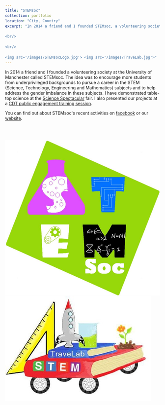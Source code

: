 ```yaml
---
title: "STEMsoc"
collection: portfolio
location: "City, Country"
excerpt: "In 2014 a friend and I founded STEMsoc, a volunteering society at the University of Manchester. The idea is to encourage more students from underprivileged backgrounds to pursue the STEM (Science, Technology, Engineering and Mathematics) subjects and to help address the gender imbalance in these subjects. I demonstrated table-top science at the [Science Spectacular](http://www.engagement.manchester.ac.uk/highlights/manchester_science_festival/science_spectacular/) fair, and I also presented our projects at a [CDT public engagement training session](http://www.graphene-nownano.manchester.ac.uk/news-and-events/cdt-cohort-completes-public-engagement-training.htm).

<br/>

<br/>

<img src='/images/STEMsocLogo.jpg'> <img src='/images/TraveLab.jpg'>"
---
```


In 2014 a friend and I founded a volunteering society at the University of Manchester called STEMsoc. The idea was to encourage more students from underprivileged backgrounds to pursue a career in the STEM (Science, Technology, Engineering and Mathematics) subjects and to help address the gender imbalance in these subjects. I have demonstrated table-top science at the [Science Spectacular](http://www.engagement.manchester.ac.uk/highlights/manchester_science_festival/science_spectacular/) fair.  I also presented our projects at a [CDT public engagement training session](http://www.graphene-nownano.manchester.ac.uk/news-and-events/cdt-cohort-completes-public-engagement-training.htm).

You can find out about STEMsoc's recent activities on [facebook](https://www.facebook.com/groups/STEMSoc/) or our [website](www.stemsoc.org.uk). 

<br/>

<br/>

<img src='/images/STEMsocLogo.jpg'> <img src='/images/TraveLab.jpg'>

